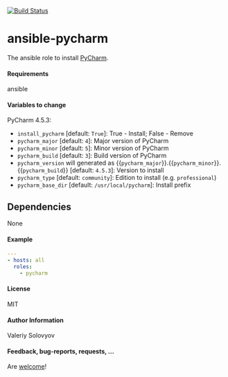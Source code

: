 [![Build Status](https://travis-ci.org/weldpua2008/ansible-pycharm.svg)](https://travis-ci.org/weldpua2008/ansible-pycharm)
# ansible-pycharm
The ansible role to install [PyCharm](https://www.jetbrains.com/pycharm/).
#### Requirements

ansible 

#### Variables to change
PyCharm 4.5.3:
* `install_pycharm` [default: `True`]: True - Install; False - Remove
* `pycharm_major` [default: `4`]: Major version of PyCharm
* `pycharm_minor` [default: `5`]: Minor version of PyCharm
* `pycharm_build` [default: `3`]: Build version of PyCharm
* `pycharm_version` will generated as {{`pycharm_major`}}.{{`pycharm_minor`}}.{{`pycharm_build`}} [default: `4.5.3`]: Version to install
* `pycharm_type` [default: `community`]: Edition to install (e.g. `professional`)
* `pycharm_base_dir` [default: `/usr/local/pycharm`]: Install prefix

## Dependencies

None

#### Example

```yaml
---
- hosts: all
  roles:
    - pycharm
```

#### License

MIT

#### Author Information

Valeriy Solovyov

#### Feedback, bug-reports, requests, ...

Are [welcome](https://github.com/weldpua2008/ansible-pycharm/issues)!

